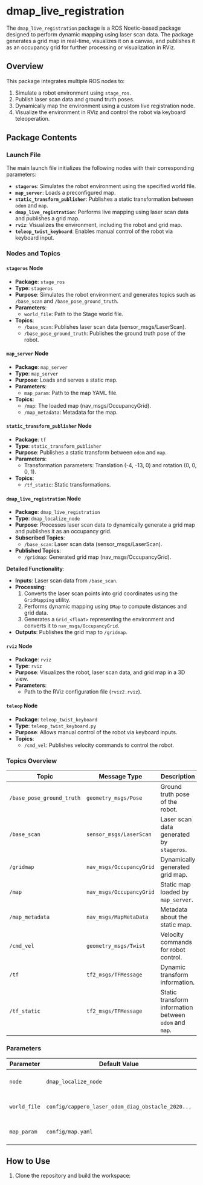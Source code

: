 # dmap_live_registration

The `dmap_live_registration` package is a ROS Noetic-based package designed to perform dynamic mapping using laser scan data. The package generates a grid map in real-time, visualizes it on a canvas, and publishes it as an occupancy grid for further processing or visualization in RViz.

## Overview

This package integrates multiple ROS nodes to:
1. Simulate a robot environment using `stage_ros`.
2. Publish laser scan data and ground truth poses.
3. Dynamically map the environment using a custom live registration node.
4. Visualize the environment in RViz and control the robot via keyboard teleoperation.

## Package Contents

### Launch File

The main launch file initializes the following nodes with their corresponding parameters:

- **`stageros`**: Simulates the robot environment using the specified world file.
- **`map_server`**: Loads a preconfigured map.
- **`static_transform_publisher`**: Publishes a static transformation between `odom` and `map`.
- **`dmap_live_registration`**: Performs live mapping using laser scan data and publishes a grid map.
- **`rviz`**: Visualizes the environment, including the robot and grid map.
- **`teleop_twist_keyboard`**: Enables manual control of the robot via keyboard input.

### Nodes and Topics

#### `stageros` Node
- **Package**: `stage_ros`
- **Type**: `stageros`
- **Purpose**: Simulates the robot environment and generates topics such as `/base_scan` and `/base_pose_ground_truth`.
- **Parameters**:
  - `world_file`: Path to the Stage world file.
- **Topics**:
  - `/base_scan`: Publishes laser scan data (sensor_msgs/LaserScan).
  - `/base_pose_ground_truth`: Publishes the ground truth pose of the robot.

#### `map_server` Node
- **Package**: `map_server`
- **Type**: `map_server`
- **Purpose**: Loads and serves a static map.
- **Parameters**:
  - `map_param`: Path to the map YAML file.
- **Topics**:
  - `/map`: The loaded map (nav_msgs/OccupancyGrid).
  - `/map_metadata`: Metadata for the map.

#### `static_transform_publisher` Node
- **Package**: `tf`
- **Type**: `static_transform_publisher`
- **Purpose**: Publishes a static transform between `odom` and `map`.
- **Parameters**:
  - Transformation parameters: Translation (-4, -13, 0) and rotation (0, 0, 0, 1).
- **Topics**:
  - `/tf_static`: Static transformations.

#### `dmap_live_registration` Node
- **Package**: `dmap_live_registration`
- **Type**: `dmap_localize_node`
- **Purpose**: Processes laser scan data to dynamically generate a grid map and publishes it as an occupancy grid.
- **Subscribed Topics**:
  - `/base_scan`: Laser scan data (sensor_msgs/LaserScan).
- **Published Topics**:
  - `/gridmap`: Generated grid map (nav_msgs/OccupancyGrid).

**Detailed Functionality**:
- **Inputs**: Laser scan data from `/base_scan`.
- **Processing**:
  1. Converts the laser scan points into grid coordinates using the `GridMapping` utility.
  2. Performs dynamic mapping using `DMap` to compute distances and grid data.
  3. Generates a `Grid_<float>` representing the environment and converts it to `nav_msgs/OccupancyGrid`.
- **Outputs**: Publishes the grid map to `/gridmap`.

#### `rviz` Node
- **Package**: `rviz`
- **Type**: `rviz`
- **Purpose**: Visualizes the robot, laser scan data, and grid map in a 3D view.
- **Parameters**:
  - Path to the RViz configuration file (`rviz2.rviz`).

#### `teleop` Node
- **Package**: `teleop_twist_keyboard`
- **Type**: `teleop_twist_keyboard.py`
- **Purpose**: Allows manual control of the robot via keyboard inputs.
- **Topics**:
  - `/cmd_vel`: Publishes velocity commands to control the robot.

### Topics Overview

| **Topic**                  | **Message Type**             | **Description**                                         |
|----------------------------|------------------------------|---------------------------------------------------------|
| `/base_pose_ground_truth`  | `geometry_msgs/Pose`         | Ground truth pose of the robot.                        |
| `/base_scan`               | `sensor_msgs/LaserScan`      | Laser scan data generated by `stageros`.               |
| `/gridmap`                 | `nav_msgs/OccupancyGrid`     | Dynamically generated grid map.                        |
| `/map`                     | `nav_msgs/OccupancyGrid`     | Static map loaded by `map_server`.                     |
| `/map_metadata`            | `nav_msgs/MapMetaData`       | Metadata about the static map.                         |
| `/cmd_vel`                 | `geometry_msgs/Twist`        | Velocity commands for robot control.                   |
| `/tf`                      | `tf2_msgs/TFMessage`         | Dynamic transform information.                         |
| `/tf_static`               | `tf2_msgs/TFMessage`         | Static transform information between `odom` and `map`. |

### Parameters

| **Parameter**              | **Default Value**                                    | **Description**                          |
|----------------------------|-----------------------------------------------------|------------------------------------------|
| `node`                     | `dmap_localize_node`                                | Node type for live mapping.              |
| `world_file`               | `config/cappero_laser_odom_diag_obstacle_2020...`   | Path to the Stage world file.            |
| `map_param`                | `config/map.yaml`                                   | Path to the static map YAML file.        |

## How to Use

1. Clone the repository and build the workspace:
   ```bash

